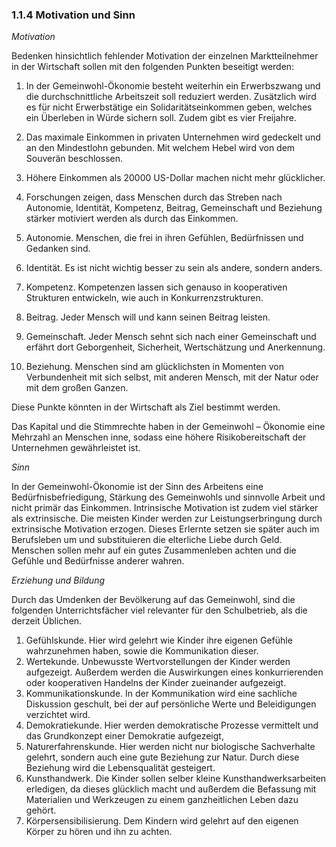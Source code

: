 ### 1.1.4 Motivation und Sinn

*Motivation*

Bedenken hinsichtlich fehlender Motivation der einzelnen Marktteilnehmer in der Wirtschaft sollen mit den folgenden Punkten beseitigt werden:

1. In der Gemeinwohl-Ökonomie besteht weiterhin ein Erwerbszwang und die durchschnittliche Arbeitszeit soll reduziert werden. Zusätzlich wird es für nicht Erwerbstätige ein Solidaritätseinkommen geben, welches ein Überleben in Würde sichern soll. Zudem gibt es vier Freijahre.
2. Das maximale Einkommen in privaten Unternehmen wird gedeckelt und an den Mindestlohn gebunden. Mit welchem Hebel wird von dem Souverän beschlossen.
3. Höhere Einkommen als 20000 US-Dollar machen nicht mehr glücklicher.
4. Forschungen zeigen, dass Menschen durch das Streben nach Autonomie, Identität, Kompetenz, Beitrag, Gemeinschaft und Beziehung stärker motiviert werden als durch das Einkommen.

5. Autonomie. Menschen, die frei in ihren Gefühlen, Bedürfnissen und Gedanken sind.

6. Identität. Es ist nicht wichtig besser zu sein als andere, sondern anders.
7. Kompetenz. Kompetenzen lassen sich genauso in kooperativen Strukturen entwickeln, wie auch in Konkurrenzstrukturen.
8. Beitrag. Jeder Mensch will und kann seinen Beitrag leisten.
9. Gemeinschaft. Jeder Mensch sehnt sich nach einer Gemeinschaft und erfährt dort Geborgenheit, Sicherheit, Wertschätzung und Anerkennung.
10. Beziehung. Menschen sind am glücklichsten in Momenten von Verbundenheit mit sich selbst, mit anderen Mensch, mit der Natur oder mit dem großen Ganzen.

Diese Punkte könnten in der Wirtschaft als Ziel bestimmt werden.

Das Kapital und die Stimmrechte haben in der Gemeinwohl – Ökonomie eine Mehrzahl an Menschen inne, sodass eine höhere Risikobereitschaft der Unternehmen gewährleistet ist.

*Sinn*

In der Gemeinwohl-Ökonomie ist der Sinn des Arbeitens eine Bedürfnisbefriedigung, Stärkung des Gemeinwohls und  sinnvolle Arbeit und nicht primär das Einkommen. Intrinsische Motivation ist zudem viel stärker als extrinsische. Die meisten Kinder werden zur Leistungserbringung durch extrinsische Motivation erzogen. Dieses Erlernte setzen sie später auch im Berufsleben um und  substituieren die elterliche Liebe durch Geld. Menschen sollen mehr auf ein gutes Zusammenleben achten und die Gefühle und Bedürfnisse anderer wahren.

*Erziehung und Bildung*

Durch das Umdenken der Bevölkerung auf das Gemeinwohl, sind die folgenden Unterrichtsfächer viel relevanter für den Schulbetrieb, als die derzeit Üblichen.

1. Gefühlskunde. Hier wird gelehrt wie Kinder ihre eigenen Gefühle wahrzunehmen haben, sowie die Kommunikation dieser.
2. Wertekunde. Unbewusste Wertvorstellungen der Kinder werden aufgezeigt. Außerdem werden die Auswirkungen eines konkurrierenden oder kooperativen Handelns der Kinder zueinander aufgezeigt. 
3. Kommunikationskunde. In der Kommunikation wird eine sachliche Diskussion geschult, bei der auf persönliche Werte und Beleidigungen verzichtet wird.
4. Demokratiekunde. Hier werden demokratische Prozesse vermittelt und das Grundkonzept einer Demokratie aufgezeigt,
5. Naturerfahrenskunde. Hier werden nicht nur biologische Sachverhalte gelehrt, sondern auch eine gute Beziehung zur Natur. Durch diese Beziehung wird die Lebensqualität gesteigert.
6. Kunsthandwerk. Die Kinder sollen selber kleine Kunsthandwerksarbeiten erledigen, da dieses glücklich macht und außerdem die Befassung mit Materialien und Werkzeugen zu einem ganzheitlichen Leben dazu gehört. 
7. Körpersensibilisierung. Dem Kindern wird gelehrt auf den eigenen Körper zu hören und ihn zu achten.



